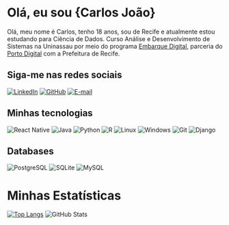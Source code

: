 # Olá, eu sou {Carlos João}
Olá, meu nome é Carlos, tenho 18 anos, sou de Recife e atualmente estou estudando para Ciência de Dados.
Curso Análise e Desenvolvimento de Sistemas na Uninassau por meio do programa [Embarque Digital](https://www.portodigital.org/paginas-institucionais/pessoas/formacao?item=Embarque%20Digital#EmbarqueDigital), parceria do [Porto Digital](https://www.portodigital.org/) com a Prefeitura de Recife.

## Siga-me nas redes sociais

[![LinkedIn](https://img.shields.io/badge/LinkedIn-0077B5?style=for-the-badge&logo=linkedin&logoColor=white)](https://www.linkedin.com/in/teoremadecarlos/)
[![GitHub](https://img.shields.io/badge/GitHub-100000?style=for-the-badge&logo=github&logoColor=white)](https://github.com/teoremadecarlos)
[![E-mail](https://img.shields.io/badge/-Email-000?style=for-the-badge&logo=microsoft-outlook&logoColor=007BFF)](mailto:carlosjsantos109@gmail.com)

## Minhas tecnologias

![React Native](https://img.shields.io/badge/React_Native-20232A?style=for-the-badge&logo=react&logoColor=61DAFB)
![Java](https://img.shields.io/badge/java-%23ED8B00.svg?style=for-the-badge&logo=openjdk&logoColor=white)
![Python](https://img.shields.io/badge/python-3670A0?style=for-the-badge&logo=python&logoColor=ffdd54)
![R](https://img.shields.io/badge/R-276DC3?style=for-the-badge&logo=r&logoColor=white)
![Linux](https://img.shields.io/badge/Linux-000?style=for-the-badge&logo=linux&logoColor=FCC624)
![Windows](https://img.shields.io/badge/Windows-000?style=for-the-badge&logo=windows&logoColor=2CA5E0)
![Git](https://img.shields.io/badge/GIT-E44C30?style=for-the-badge&logo=git&logoColor=white)
![Django](https://img.shields.io/badge/django-%23092E20.svg?style=for-the-badge&logo=django&logoColor=white)

## Databases

![PostgreSQL](https://img.shields.io/badge/PostgreSQL-000?style=for-the-badge&logo=postgresql)
![SQLite](https://img.shields.io/badge/SQLite-000?style=for-the-badge&logo=sqlite&logoColor=07405E)
![MySQL](https://img.shields.io/badge/MySQL-00000F?style=for-the-badge&logo=mysql&logoColor=white)

# Minhas Estatísticas

[![Top Langs](https://github-readme-stats.vercel.app/api/top-langs/?username=anuraghazra&layout=donut)](https://github.com/anuraghazra/github-readme-stats)
![GitHub Stats](https://github-readme-stats.vercel.app/api?username=teoremadecarlos&theme=dracula_icons=true&icon)
